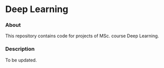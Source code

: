 # Deep Learning

### About
This repository contains code for projects of MSc. course Deep Learning.

### Description
To be updated.